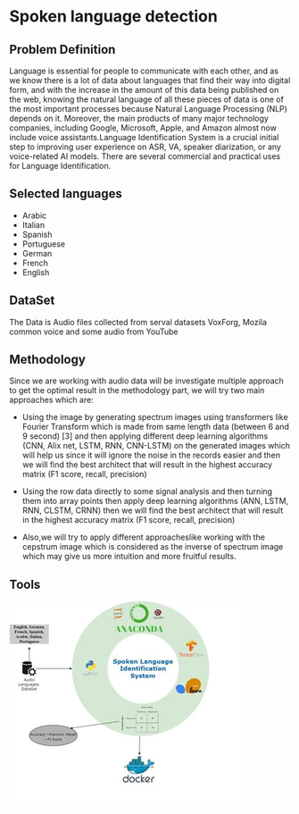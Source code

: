 # Spoken language detection

## Problem Definition
Language is essential for people to communicate with each other, and as we know there is a lot of data about languages that find their way into digital form, and with the increase in the amount of this data being published on the web, knowing the natural language of all these pieces of data is one of the most important processes because Natural Language Processing (NLP) depends on it.  Moreover, the main products of many major technology companies, including Google, Microsoft, Apple, and Amazon almost now include voice assistants.Language Identification System is a crucial initial step to improving user experience on ASR, VA, speaker diarization, or any voice-related AI models. There are several commercial and practical uses for Language Identification.


## Selected languages
- Arabic
- Italian
- Spanish
- Portuguese
- German 
- French
- English

## DataSet
The Data is Audio files collected from serval datasets VoxForg, Mozila common voice and some audio from YouTube

## Methodology

Since we are working with audio data will be investigate multiple approach to get the optimal result in the methodology part,
we will try two main approaches which are: 

- Using the image by generating spectrum images using transformers like Fourier Transform which is made from same length data (between 6 and 9 second) [3]  and then applying different deep learning algorithms (CNN, Alix net, LSTM, RNN, CNN-LSTM) on the generated images which will help us since it will ignore the noise in the records easier and then we will find the best architect that will result in the highest accuracy matrix (F1 score, recall, precision)


- Using the row data directly to some signal analysis and then turning them into array points then apply deep learning algorithms (ANN, LSTM, RNN, CLSTM, CRNN) then we will find the best architect that will result in the highest accuracy matrix (F1 score, recall, precision)

- Also,we will try to apply different approacheslike working with the cepstrum image which is considered as the inverse of spectrum image which may give us more intuition and more fruitful results.

## Tools

![Screenshot](SLI.png)
